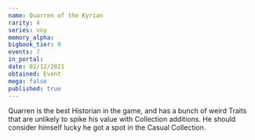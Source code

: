 ```yaml
---
name: Quarren of the Kyrian
rarity: 4
series: voy
memory_alpha:
bigbook_tier: 9
events: 7
in_portal:
date: 02/12/2021
obtained: Event
mega: false
published: true
---
```


Quarren is the best Historian in the game, and has a bunch of weird Traits that are unlikely to spike his value with Collection additions. He should consider himself lucky he got a spot in the Casual Collection.
